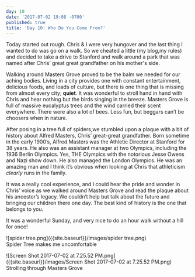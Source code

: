 ```yaml
---
day: 10
date: '2017-07-02 19:08 -0700'
published: true
title: 'Day 10: Who Do You Come From?'
---
```

Today started out rough. Chris & I were very hungover and the last thing I wanted to do was go on a walk. So we cheated a little (my blog,my rules) and decided to take a drive to Stanford and walk around a park that was named after Chris’ great great grandfather on his mother's side. 

Walking around Masters Grove proved to be the balm we needed for our aching bodies. Living in a city provides one with constant entertainment, delicious foods, and loads of culture, but there is one thing that is missing from almost every city; **quiet**. It was wonderful to stroll hand in hand with Chris and hear nothing but the birds singing in the breeze. Masters Grove is full of massive eucalyptus trees and the wind carried their scent everywhere. There were also a lot of bees. Less fun, but beggars can’t be choosers when in nature. 

After posing in a tree full of spiders,we stumbled upon a plaque with a bit of history about Alfred Masters, Chris’ great-great grandfather. Born sometime in the early 1900’s, Alfred Masters was the Athletic Director at Stanford for 38 years. He also was an assistant manager at two Olympics, including the 1936 Berlin Olympics. Yes, THE Olympics with the notorious Jesse Owens and Nazi show down. He also managed the London Olympics. He was an amazing man and I think it’s obvious when looking at Chris that athleticism _clearly_ runs in the family.

It was a really cool experience, and I could hear the pride and wonder in Chris’ voice as we walked around Masters Grove and read the plaque about his ancestor’s legacy. We couldn’t help but talk about the future and bringing our children there one day.  The best kind of history is the one that belongs to you. 

It was a wonderful Sunday, and very nice to do an hour walk without a hill for once!


![spider tree.png]({{site.baseurl}}/images/spider tree.png)      
Spider Tree makes me uncomfortable   

![Screen Shot 2017-07-02 at 7.25.52 PM.png]({{site.baseurl}}/images/Screen Shot 2017-07-02 at 7.25.52 PM.png)
Strolling through Masters Grove